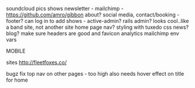soundcloud
pics
shows
newsletter - mailchimp - https://github.com/amro/gibbon
about?
social media, contact/booking - footer?
can log in to add shows - active-admin? rails admin?
looks cool..like a band site, not another site
home page
nav?
styling with tuxedo css
news? blog?
make sure headers are good and favicon
analytics
mailchimp env vars

MOBILE


sites
http://fleetfoxes.co/


bugz
fix top nav on other pages - too high also needs hover effect on title for home
